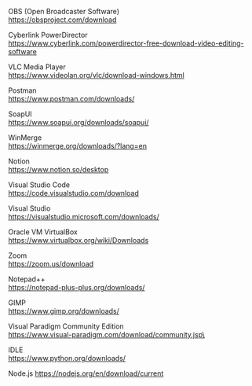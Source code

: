 OBS (Open Broadcaster Software)  <br>
https://obsproject.com/download

Cyberlink PowerDirector <br>
https://www.cyberlink.com/powerdirector-free-download-video-editing-software

VLC Media Player <br>
https://www.videolan.org/vlc/download-windows.html

Postman <br>
https://www.postman.com/downloads/

SoapUI <br>
https://www.soapui.org/downloads/soapui/

WinMerge <br>
https://winmerge.org/downloads/?lang=en

Notion <br>
https://www.notion.so/desktop

Visual Studio Code <br>
https://code.visualstudio.com/download

Visual Studio <br>
https://visualstudio.microsoft.com/downloads/

Oracle VM VirtualBox <br>
https://www.virtualbox.org/wiki/Downloads

Zoom <br>
https://zoom.us/download

Notepad++ <br>
https://notepad-plus-plus.org/downloads/

GIMP <br>
https://www.gimp.org/downloads/

Visual Paradigm Community Edition <br>
https://www.visual-paradigm.com/download/community.jsp\

IDLE <br>
https://www.python.org/downloads/

Node.js
https://nodejs.org/en/download/current


